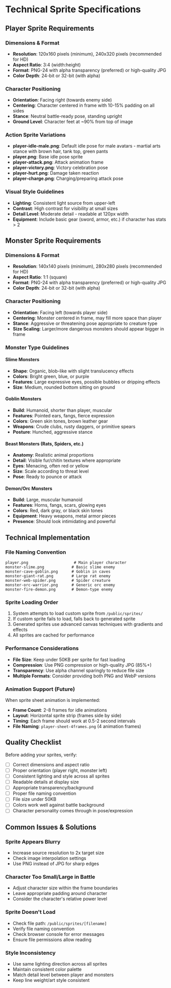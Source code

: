 # Technical Sprite Specifications

## Player Sprite Requirements

### Dimensions & Format
- **Resolution**: 120x160 pixels (minimum), 240x320 pixels (recommended for HD)
- **Aspect Ratio**: 3:4 (width:height)
- **Format**: PNG-24 with alpha transparency (preferred) or high-quality JPG
- **Color Depth**: 24-bit or 32-bit (with alpha)

### Character Positioning
- **Orientation**: Facing right (towards enemy side)
- **Centering**: Character centered in frame with 10-15% padding on all sides
- **Stance**: Neutral battle-ready pose, standing upright
- **Ground Level**: Character feet at ~90% from top of image

### Action Sprite Variations
- **player-idle-male.png**: Default idle pose for male avatars - martial arts stance with brown hair, tank top, green pants
- **player.png**: Base idle pose sprite
- **player-attack.png**: Attack animation frame
- **player-victory.png**: Victory celebration pose
- **player-hurt.png**: Damage taken reaction
- **player-charge.png**: Charging/preparing attack pose

### Visual Style Guidelines
- **Lighting**: Consistent light source from upper-left
- **Contrast**: High contrast for visibility at small sizes
- **Detail Level**: Moderate detail - readable at 120px width
- **Equipment**: Include basic gear (sword, armor, etc.) if character has stats > 2

## Monster Sprite Requirements

### Dimensions & Format
- **Resolution**: 140x140 pixels (minimum), 280x280 pixels (recommended for HD)
- **Aspect Ratio**: 1:1 (square)
- **Format**: PNG-24 with alpha transparency (preferred) or high-quality JPG
- **Color Depth**: 24-bit or 32-bit (with alpha)

### Character Positioning
- **Orientation**: Facing left (towards player side)
- **Centering**: Monster centered in frame, may fill more space than player
- **Stance**: Aggressive or threatening pose appropriate to creature type
- **Size Scaling**: Larger/more dangerous monsters should appear bigger in frame

### Monster Type Guidelines

#### Slime Monsters
- **Shape**: Organic, blob-like with slight translucency effects
- **Colors**: Bright green, blue, or purple
- **Features**: Large expressive eyes, possible bubbles or dripping effects
- **Size**: Medium, rounded bottom sitting on ground

#### Goblin Monsters  
- **Build**: Humanoid, shorter than player, muscular
- **Features**: Pointed ears, fangs, fierce expression
- **Colors**: Green skin tones, brown leather gear
- **Weapons**: Crude clubs, rusty daggers, or primitive spears
- **Posture**: Hunched, aggressive stance

#### Beast Monsters (Rats, Spiders, etc.)
- **Anatomy**: Realistic animal proportions
- **Detail**: Visible fur/chitin textures where appropriate
- **Eyes**: Menacing, often red or yellow
- **Size**: Scale according to threat level
- **Pose**: Ready to pounce or attack

#### Demon/Orc Monsters
- **Build**: Large, muscular humanoid
- **Features**: Horns, fangs, scars, glowing eyes
- **Colors**: Red, dark gray, or black skin tones
- **Equipment**: Heavy weapons, metal armor pieces
- **Presence**: Should look intimidating and powerful

## Technical Implementation

### File Naming Convention
```
player.png                    # Main player character
monster-slime.png            # Basic slime enemy
monster-cave-goblin.png      # Goblin in caves
monster-giant-rat.png        # Large rat enemy
monster-web-spider.png       # Spider creature
monster-orc-warrior.png      # Generic orc enemy
monster-fire-demon.png       # Demon-type enemy
```

### Sprite Loading Order
1. System attempts to load custom sprite from `/public/sprites/`
2. If custom sprite fails to load, falls back to generated sprite
3. Generated sprites use advanced canvas techniques with gradients and effects
4. All sprites are cached for performance

### Performance Considerations
- **File Size**: Keep under 50KB per sprite for fast loading
- **Compression**: Use PNG compression or high-quality JPG (85%+)
- **Transparency**: Use alpha channel sparingly to reduce file size
- **Multiple Formats**: Consider providing both PNG and WebP versions

### Animation Support (Future)
When sprite sheet animation is implemented:
- **Frame Count**: 2-8 frames for idle animations
- **Layout**: Horizontal sprite strip (frames side by side)
- **Timing**: Each frame should work at 0.5-2 second intervals
- **File Naming**: `player-sheet-4frames.png` (4 animation frames)

## Quality Checklist

Before adding your sprites, verify:
- [ ] Correct dimensions and aspect ratio
- [ ] Proper orientation (player right, monster left)  
- [ ] Consistent lighting and style across all sprites
- [ ] Readable details at display size
- [ ] Appropriate transparency/background
- [ ] Proper file naming convention
- [ ] File size under 50KB
- [ ] Colors work well against battle background
- [ ] Character personality comes through in pose/expression

## Common Issues & Solutions

### Sprite Appears Blurry
- Increase source resolution to 2x target size
- Check image interpolation settings
- Use PNG instead of JPG for sharp edges

### Character Too Small/Large in Battle
- Adjust character size within the frame boundaries
- Leave appropriate padding around character
- Consider the character's relative power level

### Sprite Doesn't Load
- Check file path: `/public/sprites/[filename]`
- Verify file naming convention
- Check browser console for error messages
- Ensure file permissions allow reading

### Style Inconsistency
- Use same lighting direction across all sprites
- Maintain consistent color palette
- Match detail level between player and monsters
- Keep line weight/art style consistent